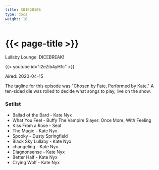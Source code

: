 ```yaml
---
title: S01E20106
type: docs
weight: 18
---
```


# {{< page-title >}}

Lullaby Lounge: DICEBREAK!

{{< youtube id="i2eZib4yH1c" >}}

Aired: 2020-04-15

The tagline for this episode was "Chosen by Fate, Performed by Kate."  A ten-sided die was rolled to decide what songs to play, live on the show.

### Setlist
* Ballad of the Bard - Kate Nyx
* What You Feel - Buffy The Vampire Slayer: Once More, With Feeling
* Kiss From a Rose - Seal
* The Magic - Kate Nyx
* Spooky - Dusty Springfield
* Black Sky Lullaby - Kate Nyx
* changeling - Kate Nyx
* Diagnonsense - Kate Nyx
* Better Half - Kate Nyx
* Crying Wolf - Kate Nyx
